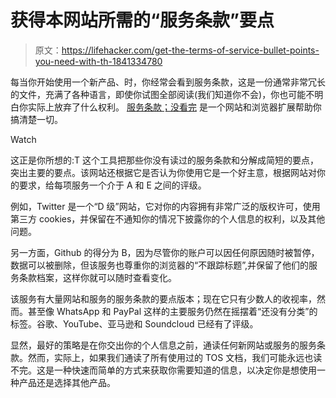 # 获得本网站所需的“服务条款”要点

> 原文：<https://lifehacker.com/get-the-terms-of-service-bullet-points-you-need-with-th-1841334780>

每当你开始使用一个新产品、时，你经常会看到服务条款，这是一份通常非常冗长的文件，充满了各种语言，即使你试图全部阅读(我们知道你不会)，你也可能不明白你实际上放弃了什么权利。 [服务条款；没看完](https://tosdr.org/) 是一个网站和浏览器扩展帮助你搞清楚一切。

Watch

这正是你所想的:T 这个工具把那些你没有读过的服务条款和分解成简短的要点，突出主要的要点。该网站还根据它是否认为你使用它是一个好主意，根据网站对你的要求，给每项服务一个介于 A 和 E 之间的评级。

例如，Twitter 是一个“D 级”网站，它对你的内容拥有非常广泛的版权许可，使用第三方 cookies，并保留在不通知你的情况下披露你的个人信息的权利，以及其他问题。

另一方面，Github 的得分为 B，因为尽管你的账户可以因任何原因随时被暂停，数据可以被删除，但该服务也尊重你的浏览器的“不跟踪标题”,并保留了他们的服务条款档案，这样你就可以随时查看变化。

该服务有大量网站和服务的服务条款的要点版本；现在它只有少数人的收视率，然而。甚至像 WhatsApp 和 PayPal 这样的主要服务仍然在摇摆着“还没有分类”的标签。谷歌、YouTube、亚马逊和 Soundcloud 已经有了评级。

显然，最好的策略是在你交出你的个人信息之前，通读任何新网站或服务的服务条款。然而，实际上，如果我们通读了所有使用过的 TOS 文档，我们可能永远也读不完。这是一种快速而简单的方式来获取你需要知道的信息，以决定你是想使用一种产品还是选择其他产品。